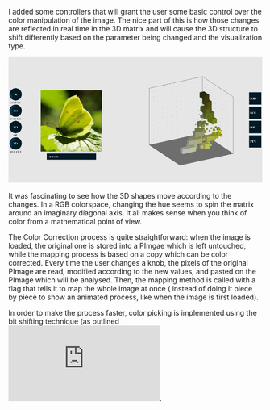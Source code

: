 I added some controllers that will grant the user some basic control over the color manipulation of the image. The nice part of this is how those changes are reflected in real time in the 3D matrix and will cause the 3D structure to shift differently based on the parameter being changed and the visualization type.

![colorc](/project_images/08colorcorr.gif "colorc")

It was fascinating to see how the 3D shapes move according to the changes. In a RGB colorspace, changing the hue seems to spin the matrix around an imaginary diagonal axis. It all makes sense when you think of color from a mathematical point of view.

The Color Correction process is quite straightforward: when the image is loaded, the original one is stored into a PImgae which is left untouched, while the mapping process is based on a copy which can be color corrected. Every time the user changes a knob, the pixels of the original PImage are read, modified according to the new values, and pasted on the PImage which will be analysed. Then, the mapping method is called with a flag that tells it to map the whole image at once ( instead of doing it piece by piece to show an animated process, like when the image is first loaded).

In order to make the process faster, color picking is implemented using the bit shifting technique (as outlined ![here](http://www.processing.org/reference/rightshift.html "here").
